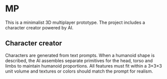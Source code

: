 # MP

This is a minimalist 3D multiplayer prototype. The project includes a
character creator powered by AI.

## Character creator

Characters are generated from text prompts. When a humanoid shape is
described, the AI assembles separate primitives for the head, torso and
limbs to maintain humanoid proportions. All features must fit within a
3×3×3 unit volume and textures or colors should match the prompt for
realism.
